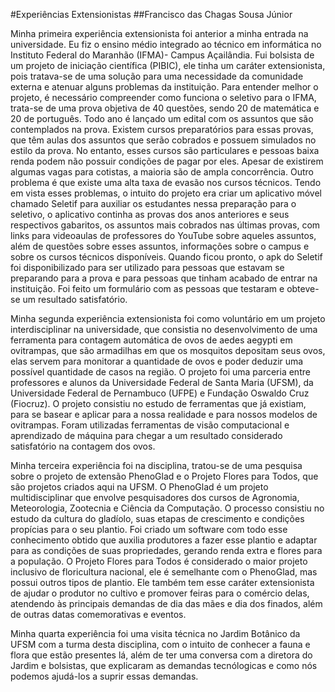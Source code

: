 #Experiências Extensionistas
 ##Francisco das Chagas Sousa Júnior
 
 Minha primeira experiência extensionista foi anterior a minha entrada na universidade. Eu fiz o ensino médio integrado ao técnico em informática no Instituto Federal do Maranhão (IFMA)- Campus Açailândia. 
 Fui bolsista de um projeto de iniciação científica (PIBIC), ele tinha um caráter extensionista, pois tratava-se de uma solução para uma necessidade da comunidade externa e atenuar alguns problemas da instituição.
 Para entender melhor o projeto, é necessário compreender como funciona o seletivo para o IFMA, trata-se de uma prova objetiva de 40 questões, sendo 20 de matemática e 20 de português. Todo ano é lançado um edital 
 com os assuntos que são contemplados na prova. Existem cursos preparatórios para essas provas, que têm aulas dos assuntos que serão cobrados e possuem simulados no estilo da prova. 
 No entanto, esses cursos são particulares e pessoas baixa renda podem não possuir condições de pagar por eles. Apesar de existirem algumas vagas para cotistas, a maioria são de ampla concorrência.
 Outro problema é que existe uma alta taxa de evasão nos cursos técnicos. Tendo em vista esses problemas, o intuito do projeto era criar um aplicativo móvel chamado Seletif para auxiliar os estudantes nessa preparação para o seletivo, 
 o aplicativo continha as provas dos anos anteriores e seus respectivos gabaritos, os assuntos mais cobrados nas últimas provas, com links para videoaulas de professores do YouTube sobre aqueles assuntos, 
 além de questões sobre esses assuntos, informações sobre o campus e sobre os cursos técnicos disponíveis. Quando ficou pronto, o apk do Seletif foi disponibilizado para ser utilizado para pessoas que estavam 
 se preparando para a prova e para pessoas que tinham acabado de entrar na instituição. Foi feito um formulário com as pessoas que testaram e obteve-se um resultado satisfatório.
 
 Minha segunda experiência extensionista foi como voluntário em um projeto interdisciplinar na universidade, que consistia no desenvolvimento de uma ferramenta para contagem automática de ovos de aedes aegypti
 em ovitrampas, que são armadilhas em que os mosquitos depositam seus ovos, elas servem para monitorar a quantidade de ovos e poder deduzir uma possível quantidade de casos na região. O projeto foi uma parceria
 entre professores e alunos da Universidade Federal de Santa Maria (UFSM), da Universidade Federal de Pernambuco (UFPE) e Fundação Oswaldo Cruz (Fiocruz). O projeto consistiu no estudo de ferramentas que já existiam, 
 para se basear e aplicar para a nossa realidade e para nossos modelos de ovitrampas. Foram utilizadas ferramentas de visão computacional e aprendizado de máquina para chegar a um resultado considerado satisfatório
 na contagem dos ovos.
 
 Minha terceira experiência foi na disciplina, tratou-se de uma pesquisa sobre o projeto de extensão PhenoGlad e o Projeto Flores para Todos, que são projetos criados aqui na UFSM. O PhenoGlad é um projeto 
 multidisciplinar que envolve pesquisadores dos cursos de Agronomia, Meteorologia, Zootecnia e Ciência da Computação. O processo consistiu no estudo da cultura do gladíolo, suas etapas de crescimento e condições
 propícias para o seu plantio. Foi criado um software com todo esse conhecimento obtido que auxilia produtores a fazer esse plantio e adaptar para as condições de suas propriedades, gerando renda extra e flores para a população.
 O Projeto Flores para Todos é considerado o maior projeto inclusivo de floricultura nacional, ele é semelhante com o PhenoGlad, mas possui outros tipos de plantio. Ele também tem esse caráter extensionista de
 ajudar o produtor no cultivo e promover feiras para o comércio delas, atendendo às principais demandas de dia das mães e dia dos finados, além de outras datas comemorativas e eventos.
 
 Minha quarta experiência foi uma visita técnica no Jardim Botânico da UFSM com a turma desta disciplina, com o intuito de conhecer a fauna e flora que estão presentes lá, além de ter uma conversa com a diretora
 do Jardim e bolsistas, que explicaram as demandas tecnólogicas e como nós podemos ajudá-los a suprir essas demandas. 
